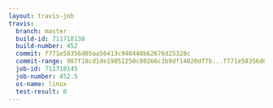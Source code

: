 ```yaml
---
layout: travis-job
travis:
  branch: master
  build-id: 711718138
  build-number: 452
  commit: f771e58356d05aa56413c940440b62676d25328c
  commit-range: 987f18cd1de19051250c80266c1b9df14020df7b...f771e58356d05aa56413c940440b62676d25328c
  job-id: 711718145
  job-number: 452.5
  os-name: linux
  test-result: 0
---
```

